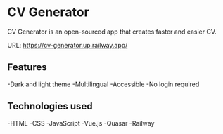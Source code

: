 # CV Generator

CV Generator is an open-sourced app that creates faster and easier CV.

URL: https://cv-generator.up.railway.app/

## Features

-Dark and light theme
-Multilingual
-Accessible
-No login required

## Technologies used

-HTML
-CSS
-JavaScript
-Vue.js
-Quasar
-Railway